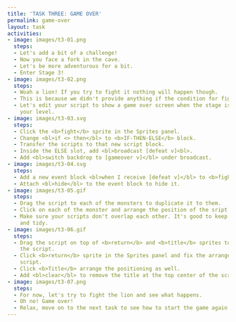 ```yaml
---
title: 'TASK THREE: GAME OVER'
permalink: game-over
layout: task
activities:
- image: images/t3-01.png
  steps:
  - Let's add a bit of a challenge!
  - Now you face a fork in the cave.
  - Let's be more adventurous for a bit.
  - Enter Stage 3!
- image: images/t3-02.png
  steps:
  - Woah a lion! If you try to fight it nothing will happen though.
  - This is because we didn't provide anything if the condition for fight is false
  - Let's edit your script to show a game over screen when the stage is too high for
    your level.
- image: images/t3-03.svg
  steps:
  - Click the <b>fight</b> sprite in the Sprites panel.
  - Change <bl>if <> then</bl> to <b>IF-THEN-ELSE</b> block.
  - Transfer the scripts to that new script block.
  - Inside the ELSE slot, add <bl>broadcast [defeat v]<bl>.
  - Add <bl>switch backdrop to [gameover v]</bl> under broadcast.
- image: images/t3-04.svg
  steps:
  - Add a new event block <bl>when I receive [defeat v]</bl> to <b>fight</b> sprite.
  - Attach <bl>hide</bl> to the event block to hide it.
- image: images/t3-05.gif
  steps:
  - Drag the script to each of the monsters to duplicate it to them.
  - Click on each of the monster and arrange the position of the sript
  - Make sure your scripts don't overlap each other. It's good to keep your code nice
    and tidy.
- image: images/t3-06.gif
  steps:
  - Drag the script on top of <b>return</b> and <b>title</b> sprites to duplicate
    the script.
  - Click <b>return</b> sprite in the Sprites panel and fix the arrangement of the
    script.
  - Click <b>Title</b> arrange the positioning as well.
  - Add <bl>clear</bl> to remove the title at the top center of the screen.
- image: images/t3-07.png
  steps:
  - For now, let's try to fight the lion and see what happens.
  - Oh no! Game over!
  - Relax, move on to the next task to see how to start the game again.
---
```


